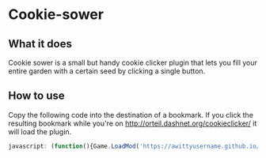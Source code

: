 # Cookie-sower
## What it does
Cookie sower is a small but handy cookie clicker plugin that lets you fill your entire garden with a certain seed by clicking a single button. 
## How to use
Copy the following code into the destination of a bookmark. 
If you click the resulting bookmark while you're on http://orteil.dashnet.org/cookieclicker/ it will load the plugin.
```javascript
javascript: (function(){Game.LoadMod('https://awittyusername.github.io/files/cookie-sower.js');}());
```
